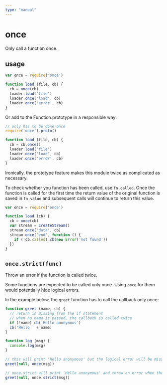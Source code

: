 ```yaml
---
type: "manual"
---
```


# once

Only call a function once.

## usage

```javascript
var once = require('once')

function load (file, cb) {
  cb = once(cb)
  loader.load('file')
  loader.once('load', cb)
  loader.once('error', cb)
}
```

Or add to the Function.prototype in a responsible way:

```javascript
// only has to be done once
require('once').proto()

function load (file, cb) {
  cb = cb.once()
  loader.load('file')
  loader.once('load', cb)
  loader.once('error', cb)
}
```

Ironically, the prototype feature makes this module twice as
complicated as necessary.

To check whether you function has been called, use `fn.called`. Once the
function is called for the first time the return value of the original
function is saved in `fn.value` and subsequent calls will continue to
return this value.

```javascript
var once = require('once')

function load (cb) {
  cb = once(cb)
  var stream = createStream()
  stream.once('data', cb)
  stream.once('end', function () {
    if (!cb.called) cb(new Error('not found'))
  })
}
```

## `once.strict(func)`

Throw an error if the function is called twice.

Some functions are expected to be called only once. Using `once` for them would
potentially hide logical errors.

In the example below, the `greet` function has to call the callback only once:

```javascript
function greet (name, cb) {
  // return is missing from the if statement
  // when no name is passed, the callback is called twice
  if (!name) cb('Hello anonymous')
  cb('Hello ' + name)
}

function log (msg) {
  console.log(msg)
}

// this will print 'Hello anonymous' but the logical error will be missed
greet(null, once(msg))

// once.strict will print 'Hello anonymous' and throw an error when the callback will be called the second time
greet(null, once.strict(msg))
```
